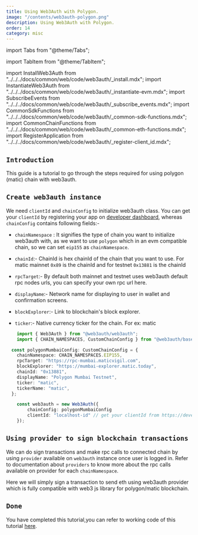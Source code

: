 ```yaml
---
title: Using Web3Auth with Polygon.
image: "/contents/web3auth-polygon.png"
description: Using Web3Auth with Polygon.
order: 14
category: misc
---
```


import Tabs from "@theme/Tabs";

import TabItem from "@theme/TabItem";

import InstallWeb3Auth from "../../../docs/common/web/code/web3auth/\_install.mdx"; import InstantiateWeb3Auth from
"../../../docs/common/web/code/web3auth/\_instantiate-evm.mdx"; import SubscribeEvents from
"../../../docs/common/web/code/web3auth/\_subscribe_events.mdx"; import CommonSdkFunctions from
"../../../docs/common/web/code/web3auth/\_common-sdk-functions.mdx"; import CommonChainFunctions from
"../../../docs/common/web/code/web3auth/\_common-eth-functions.mdx"; import RegisterApplication from
"../../../docs/common/web/code/web3auth/\_register-client_id.mdx";

## `Introduction`

This guide is a tutorial to go through the steps required for using polygon (matic) chain with web3auth.

<RegisterApplication/>

<InstallWeb3Auth/>

## `Create web3auth instance`

We need `clientId` and `chainConfig` to initialize web3auth class. You can get your `clientId` by registering your app on
[developer dashboard](https://developer.web3auth.io), whereas `chainConfig` contains following fields:-

- `chainNamespace` : It signifies the type of chain you want to initialize web3auth with, as we want to use `polygon` which in an evm compatible
  chain, so we can set `eip155` as `chainNamespace`.

- `chainId`:- ChainId is hex chainId of the chain that you want to use. For matic mainnet `0x89` is the chainId and for testnet `0x13881` is the
  chainId

- `rpcTarget`:- By default both mainnet and testnet uses web3auth default rpc nodes urls, you can specify your own rpc url here.

- `displayName`:- Network name for displaying to user in wallet and confirmation screens.

- `blockExplorer`:- Link to blockchain's block explorer.

- `ticker`:- Native currency ticker for the chain. For ex: matic

```ts
    import { Web3Auth } from "@web3auth/web3auth";
    import { CHAIN_NAMESPACES, CustomChainConfig } from "@web3auth/base";

  const polygonMumbaiConfig: CustomChainConfig = {
    chainNamespace: CHAIN_NAMESPACES.EIP155,
    rpcTarget: "https://rpc-mumbai.maticvigil.com",
    blockExplorer: "https://mumbai-explorer.matic.today",
    chainId: "0x13881",
    displayName: "Polygon Mumbai Testnet",
    ticker: "matic",
    tickerName: "matic",
  };

    const web3auth = new Web3Auth({
        chainConfig: polygonMumbaiConfig
        clientId: "localhost-id" // get your clientId from https://developer.web3auth.io
    });

```

<SubscribeEvents />
<InstantiateWeb3Auth/>

<CommonSdkFunctions/>

## `Using provider to sign blockchain transactions`

We can do sign transactions and make rpc calls to connected chain by using `provider` available on `web3auth` instance once user is logged in. Refer
to documentation about `providers` to know more about the rpc calls available on provider for each `chainNamespace`.

Here we will simply sign a transaction to send eth using web3auth provider which is fully compatible with web3 js library for polygon/matic
blockchain.

<CommonChainFunctions/>

## `Done`

You have completed this tutorial,you can refer to working code of this tutorial
[here]("https://github.com/Web3Auth/Web3Auth/examples/vue-app/src/chains/matic.vue").
